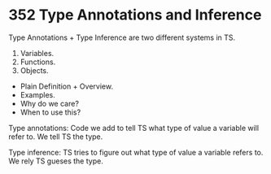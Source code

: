 # 352 Type Annotations and Inference

Type Annotations + Type Inference are two different systems in TS.
1. Variables.
2. Functions.
3. Objects.

- Plain Definition + Overview.
- Examples.
- Why do we care?
- When to use this?

Type annotations:
Code we add to tell TS what type of value a variable will refer to.
We tell TS the type.

Type inference:
TS tries to figure out what type of value a variable refers to.
We rely TS gueses the type.